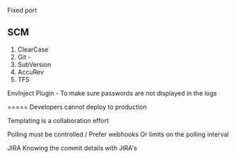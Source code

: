 Fixed port

SCM
---
1. ClearCase
2. Git - 
3. SubVersion 
4. AccuRev
5. TFS

EnvInject Plugin - To make sure passwords are not displayed in the logs

=====
Developers cannot deploy to production

Templating is a collaboration effort

Polling must be controlled / Prefer webhooks
	Or limits on the polling interval

JIRA
	Knowing the commit details with JIRA's


